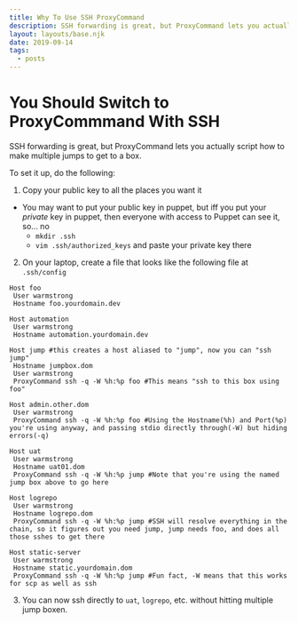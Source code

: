 ```yaml
---
title: Why To Use SSH ProxyCommand
description: SSH forwarding is great, but ProxyCommand lets you actually script how to make multiple jumps to get to a box.
layout: layouts/base.njk
date: 2019-09-14
tags:
  - posts
---
```

# You Should Switch to ProxyCommmand With SSH

SSH forwarding is great, but ProxyCommand lets you actually script how to make multiple jumps to get to a box.

To set it up, do the following:

1. Copy your public key to all the places you want it

* You may want to put your public key in puppet, but iff you put your *private* key in puppet, then everyone with access to Puppet can see it, so... no
  * `mkdir .ssh`
  * `vim .ssh/authorized_keys` and paste your private key there

2. On your laptop, create a file that looks like the following file at `.ssh/config`

```shell line-numbers
Host foo
 User warmstrong
 Hostname foo.yourdomain.dev

Host automation
 User warmstrong
 Hostname automation.yourdomain.dev

Host jump #this creates a host aliased to "jump", now you can "ssh jump"
 Hostname jumpbox.dom
 User warmstrong
 ProxyCommand ssh -q -W %h:%p foo #This means "ssh to this box using foo"

Host admin.other.dom
 User warmstrong
 ProxyCommand ssh -q -W %h:%p foo #Using the Hostname(%h) and Port(%p) you're using anyway, and passing stdio directly through(-W) but hiding errors(-q)

Host uat
 User warmstrong
 Hostname uat01.dom
 ProxyCommand ssh -q -W %h:%p jump #Note that you're using the named jump box above to go here

Host logrepo
 User warmstrong
 Hostname logrepo.dom
 ProxyCommand ssh -q -W %h:%p jump #SSH will resolve everything in the chain, so it figures out you need jump, jump needs foo, and does all those sshes to get there

Host static-server
 User warmstrong
 Hostname static.yourdomain.dom
 ProxyCommand ssh -q -W %h:%p jump #Fun fact, -W means that this works for scp as well as ssh
```

3. You can now ssh directly to `uat`, `logrepo`, etc. without hitting multiple jump boxen.
